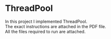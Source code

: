 # ThreadPool

In this project I implemented ThreadPool. <br/>
The exact instructions are attached in the PDF file.<br/>
All the files required to run are attached.
